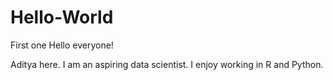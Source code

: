 # Hello-World
First one
Hello everyone!

Aditya here. I am an aspiring data scientist.
I enjoy working in R and Python.
